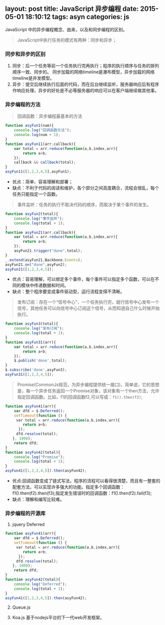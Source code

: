 layout: post
title: JavaScript 异步编程
date: 2015-05-01 18:10:12
tags: asyn
categories: js
---
JavaScript 中的异步编程概念、由来，以及和同步编程的区别。

<!-- more -->
> JavaScript中执行任务的模式有两种：同步和异步；

### 同步和异步的区别
1. 同步：后一个任务等前一个任务执行完再执行；程序的执行顺序与任务的排列顺序一致、同步的。
同步加载的网络timeline是瀑布模型，异步加载的网络timeline是并发模型。
2. 异步：提交后继续执行后面的代码，而在后台继续监听，服务器响应后有程序作响应处理，异步的好处是不必等服务器的响应可以在客户端继续做其他事。

### 异步编程的方法
> 回调函数：异步编程最基本的方法

```javascript
function asyFun1(num){
    console.log("回调函数方法");
    console.log(num + 1);
}
function asyFun11(arr,callback){
    var total = arr.reduce(function(a,b,index,arr){
        return a+b;
    });
    callback && callback(total);
}
asyFun11([1,2,3,4,5],asyFun1);
```
* 优点：简单、容易理解和部署；
* 缺点：不利于代码的阅读和维护，各个部分之间高度耦合，流程会很乱，每个任务只能指定一个函数。

> 事件监听：任务的执行不取决代码的顺序，而取决于某个事件的发生。

```javascript
function asyFun2(total){
    console.log("事件监听");
    console.log(total + 1);
}
function asyFun21(arr,callback){
    var total = arr.reduce(function(a,b,index,arr){
        return a+b;
    });
    asyFun21.trigger("done",total);
}
_.extend(asyFun21,Backbone.Events);
asyFun21.on("done",asyFun2);
asyFun21([1,2,3,4,5]);
```
* 优点：容易理解，可以绑定多个事件，每个事件可以指定多个函数，可以在不同的模块中传递数据和时间。
* 缺点：整个程序要变成事件驱动型，运行流程变得不清晰。

> 发布订阅：存在一个“信号中心”，一个任务执行完，就行信号中心发布一个信号，其他任务可以向信号中心订阅这个信号，从而知道自己什么时候开始执行。

```javascript
function asyFun3(total){
    console.log("发布订阅");
    console.log(total + 1);
}
function asyFun31(arr){
    var total = arr.reduce(function(a,b,index,arr){
        return a+b;
    });
    $.publish('done',total);
}
$.subscribe('done',asyFun3);
asyFun31([1,2,3,4,5]);
```

> Promise(CommonJs规范，为异步编程提供统一接口)，简单说，它的思想是，每一个异步任务返回一个Promise对象，该对象有一个then方法，允许指定回调函数。比如，f1的回调函数f2,可以写成：`f1().then(f2)`;
```javascript
function asyFun41(arr){
    var dfd = $.Deferred();
    setTimeout(function () {
　　　var total = arr.reduce(function(a,b,index,arr){
        return a+b;
      });
　　　dfd.resolve(total);
　　}, 1000);
    return dfd;
}
function asyFun42(total){
    console.log("Promise");
    console.log(total + 1);
}
asyFun41([1,2,3,4,5]).then(asyFun42);
```
* 优点:回调函数变成了链式写法，程序的流程可以看得很清楚，而且有一整套的配套方法，可以实现许多强大的功能。指定多个回调函数：f1().then(f2).then(f3);指定发生错误时的回调函数：f1().then(f2).fail(f3);
* 缺点：理解和编写比较难。

### 异步编程的开源库

1. jquery Deferred
```javascript
function asyFun41(arr){
    var dfd = $.Deferred();
    setTimeout(function () {
　　　var total = arr.reduce(function(a,b,index,arr){
        return a+b;
      });
　　　dfd.resolve(total);
　　}, 1000);
    return dfd;
}
function asyFun42(total){
    console.log("Deferred");
    console.log(total + 1);
}
asyFun41([1,2,3,4,5]).then(asyFun42);
```
2. Queue.js

3. Koa.js
基于nodejs平台的下一代web开发框架。